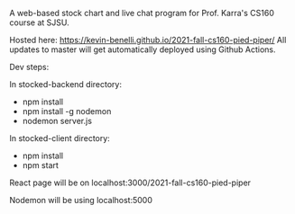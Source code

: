 A web-based stock chart and live chat program for Prof. Karra's CS160 course at SJSU. 

Hosted here: https://kevin-benelli.github.io/2021-fall-cs160-pied-piper/
All updates to master will get automatically deployed using Github Actions.

Dev steps:

In stocked-backend directory:
- npm install
- npm install -g nodemon
- nodemon server.js 

In stocked-client directory:
- npm install
- npm start

React page will be on localhost:3000/2021-fall-cs160-pied-piper

Nodemon will be using localhost:5000
